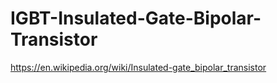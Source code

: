 # IGBT-Insulated-Gate-Bipolar-Transistor
https://en.wikipedia.org/wiki/Insulated-gate_bipolar_transistor
